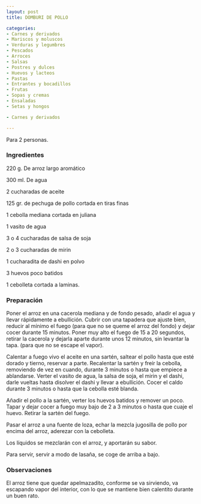 ```yaml
---
layout: post
title: DOMBURI DE POLLO

categories:
- Carnes y derivados
- Mariscos y moluscos
- Verduras y legumbres
- Pescados
- Arroces
- Salsas
- Postres y dulces
- Huevos y lacteos
- Pastas
- Entrantes y bocadillos
- Frutas
- Sopas y cremas
- Ensaladas
- Setas y hongos

- Carnes y derivados

---
```

Para 2 personas.

<h3>Ingredientes</h3>

220 g. De arroz largo aromático

300 ml. De agua

2 cucharadas de aceite

125 gr. de pechuga de pollo cortada en tiras finas

1 cebolla mediana cortada en juliana

1 vasito de agua

3 o 4 cucharadas de salsa de soja

2 o 3 cucharadas de mirin

1 cucharadita de dashi en polvo

3 huevos poco batidos

1 cebolleta cortada a laminas.

<h3>Preparación</h3>

Poner el arroz en una cacerola mediana y de fondo pesado, añadir el agua y llevar rápidamente a ebullición. Cubrir con una tapadera que ajuste bien, reducir al mínimo el fuego (para que no se queme el arroz del fondo) y dejar cocer durante 15 minutos. Poner muy alto el fuego de 15 a 20 segundos, retirar la cacerola y dejarla aparte durante unos 12 minutos, sin levantar la tapa. (para que no se escape el vapor).

Calentar a fuego vivo el aceite en una sartén, saltear el pollo hasta que esté dorado y tierno, reservar a parte. Recalentar la sartén y freír la cebolla, removiendo de vez en cuando, durante 3 minutos o hasta que empiece a ablandarse. Verter el vasito de agua, la salsa de soja, el mirin y el dashi, darle vueltas hasta disolver el dashi y llevar a ebullición. Cocer el caldo durante 3 minutos o hasta que la cebolla esté blanda.

Añadir el pollo a la sartén, verter los huevos batidos y remover un poco. Tapar y dejar cocer a fuego muy bajo de 2 a 3 minutos o hasta que cuaje el huevo. Retirar la sartén del fuego.

Pasar el arroz a una fuente de loza, echar la mezcla jugosilla de pollo por encima del arroz, aderezar con la cebolleta.

Los líquidos se mezclarán con el arroz, y aportarán su sabor.

Para servir, servir a modo de lasaña, se coge de arriba a bajo.

<h3>Observaciones</h3>

El arroz tiene que quedar apelmazadito, conforme se va sirviendo, va escapando vapor del interior, con lo que se mantiene bien calentito durante un buen rato.

